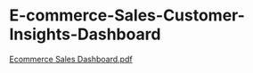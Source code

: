 # E-commerce-Sales-Customer-Insights-Dashboard


[Ecommerce Sales Dashboard.pdf](https://github.com/user-attachments/files/21157858/Ecommerce.Sales.Dashboard.pdf)
